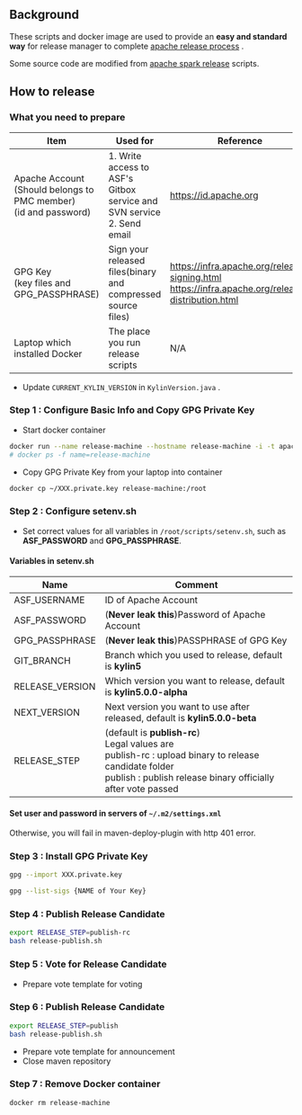 ## Background

These scripts and docker image are used to provide an **easy and standard way** for release manager to complete [apache release process](https://www.apache.org/legal/release-policy.html) .

Some source code are modified from [apache spark release](https://github.com/apache/spark/tree/master/dev/create-release) scripts.

## How to release

### What you need to prepare

| Item                                                                     | Used for                                                                   | Reference                                                                                             |
|--------------------------------------------------------------------------|----------------------------------------------------------------------------|-------------------------------------------------------------------------------------------------------|
| Apache Account<br/>(Should belongs to PMC member) <br> (id and password) | 1. Write access to ASF's Gitbox service and SVN service <br> 2. Send email | https://id.apache.org                                                                                 |
| GPG Key <br> (key files and GPG_PASSPHRASE)                              | Sign your released files(binary and compressed source files)               | https://infra.apache.org/release-signing.html <br> https://infra.apache.org/release-distribution.html |
| Laptop which installed Docker                                            | The place you run release scripts                                          | N/A                                                                                                   |

- Update `CURRENT_KYLIN_VERSION` in `KylinVersion.java` .

### Step 1 : Configure Basic Info and Copy GPG Private Key

-  Start docker container

```bash
docker run --name release-machine --hostname release-machine -i -t apachekylin/release-machine:5-alpha  bash
# docker ps -f name=release-machine
```

- Copy GPG Private Key from your laptop into container

```bash
docker cp ~/XXX.private.key release-machine:/root
```

### Step 2 : Configure setenv.sh

- Set correct values for all variables in `/root/scripts/setenv.sh`, such as **ASF_PASSWORD** and **GPG_PASSPHRASE**.

#### Variables in setenv.sh

| Name            | Comment                                                                                                                                                                          |
|-----------------|----------------------------------------------------------------------------------------------------------------------------------------------------------------------------------|
| ASF_USERNAME    | ID of Apache Account                                                                                                                                                             |
| ASF_PASSWORD    | (**Never leak this**)Password of Apache Account                                                                                                                                  |
| GPG_PASSPHRASE  | (**Never leak this**)PASSPHRASE of GPG Key                                                                                                                                       |
| GIT_BRANCH      | Branch which you used to release, default is **kylin5**                                                                                                                          |
| RELEASE_VERSION | Which version you want to release, default is **kylin5.0.0-alpha**                                                                                                               |
| NEXT_VERSION    | Next version you want to use after released, default is **kylin5.0.0-beta**                                                                                                      |
| RELEASE_STEP    | (default is **publish-rc**)<br/>Legal values are <br/> publish-rc : upload binary to release candidate folder <br> publish : publish release binary officially after vote passed |



#### Set user and password in **servers** of `~/.m2/settings.xml`

Otherwise, you will fail in maven-deploy-plugin with http 401 error.

### Step 3 : Install GPG Private Key

```bash
gpg --import XXX.private.key
```

```bash
gpg --list-sigs {NAME of Your Key}
```

### Step 4 : Publish Release Candidate

```bash
export RELEASE_STEP=publish-rc
bash release-publish.sh
```

### Step 5 : Vote for Release Candidate

- Prepare vote template for voting

### Step 6 : Publish Release Candidate

```bash
export RELEASE_STEP=publish
bash release-publish.sh
```

- Prepare vote template for announcement
- Close maven repository

### Step 7 : Remove Docker container

```bash
docker rm release-machine
```